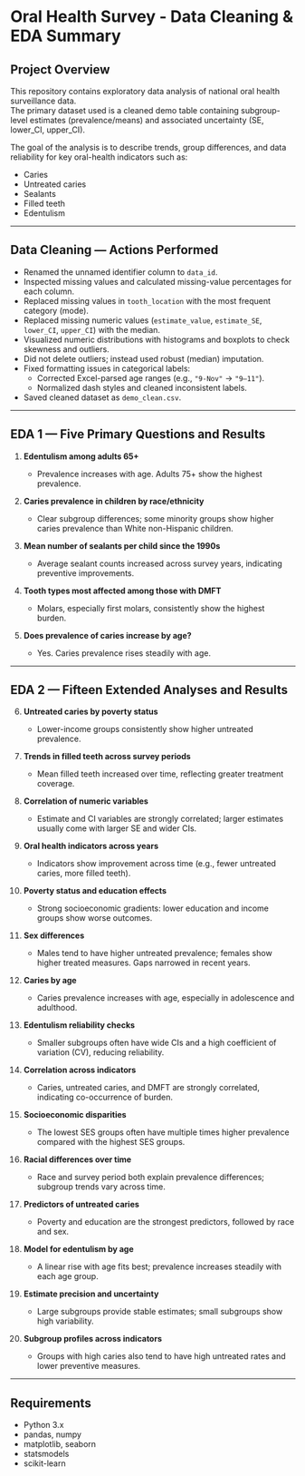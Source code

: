# Oral Health Survey - Data Cleaning & EDA Summary

## Project Overview
This repository contains exploratory data analysis of national oral health surveillance data.  
The primary dataset used is a cleaned demo table containing subgroup-level estimates (prevalence/means) and associated uncertainty (SE, lower_CI, upper_CI).  

The goal of the analysis is to describe trends, group differences, and data reliability for key oral-health indicators such as:
- Caries  
- Untreated caries  
- Sealants  
- Filled teeth  
- Edentulism  

---

## Data Cleaning — Actions Performed
- Renamed the unnamed identifier column to `data_id`.  
- Inspected missing values and calculated missing-value percentages for each column.  
- Replaced missing values in `tooth_location` with the most frequent category (mode).  
- Replaced missing numeric values (`estimate_value`, `estimate_SE`, `lower_CI`, `upper_CI`) with the median.  
- Visualized numeric distributions with histograms and boxplots to check skewness and outliers.  
- Did not delete outliers; instead used robust (median) imputation.  
- Fixed formatting issues in categorical labels:  
  - Corrected Excel-parsed age ranges (e.g., `"9-Nov"` → `"9–11"`).  
  - Normalized dash styles and cleaned inconsistent labels.  
- Saved cleaned dataset as `demo_clean.csv`.  

---

## EDA 1 — Five Primary Questions and Results

1. **Edentulism among adults 65+**  
   - Prevalence increases with age. Adults 75+ show the highest prevalence.  

2. **Caries prevalence in children by race/ethnicity**  
   - Clear subgroup differences; some minority groups show higher caries prevalence than White non-Hispanic children.  

3. **Mean number of sealants per child since the 1990s**  
   - Average sealant counts increased across survey years, indicating preventive improvements.  

4. **Tooth types most affected among those with DMFT**  
   - Molars, especially first molars, consistently show the highest burden.  

5. **Does prevalence of caries increase by age?**  
   - Yes. Caries prevalence rises steadily with age.  

---

## EDA 2 — Fifteen Extended Analyses and Results

6. **Untreated caries by poverty status**  
   - Lower-income groups consistently show higher untreated prevalence.  

7. **Trends in filled teeth across survey periods**  
   - Mean filled teeth increased over time, reflecting greater treatment coverage.  

8. **Correlation of numeric variables**  
   - Estimate and CI variables are strongly correlated; larger estimates usually come with larger SE and wider CIs.  

9. **Oral health indicators across years**  
   - Indicators show improvement across time (e.g., fewer untreated caries, more filled teeth).  

10. **Poverty status and education effects**  
    - Strong socioeconomic gradients: lower education and income groups show worse outcomes.  

11. **Sex differences**  
    - Males tend to have higher untreated prevalence; females show higher treated measures. Gaps narrowed in recent years.  

12. **Caries by age**  
    - Caries prevalence increases with age, especially in adolescence and adulthood.  

13. **Edentulism reliability checks**  
    - Smaller subgroups often have wide CIs and a high coefficient of variation (CV), reducing reliability.  

14. **Correlation across indicators**  
    - Caries, untreated caries, and DMFT are strongly correlated, indicating co-occurrence of burden.  

15. **Socioeconomic disparities**  
    - The lowest SES groups often have multiple times higher prevalence compared with the highest SES groups.  

16. **Racial differences over time**  
    - Race and survey period both explain prevalence differences; subgroup trends vary across time.  

17. **Predictors of untreated caries**  
    - Poverty and education are the strongest predictors, followed by race and sex.  

18. **Model for edentulism by age**  
    - A linear rise with age fits best; prevalence increases steadily with each age group.  

19. **Estimate precision and uncertainty**  
    - Large subgroups provide stable estimates; small subgroups show high variability.  

20. **Subgroup profiles across indicators**  
    - Groups with high caries also tend to have high untreated rates and lower preventive measures.  

---

## Requirements

* Python 3.x
* pandas, numpy
* matplotlib, seaborn
* statsmodels
* scikit-learn
